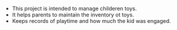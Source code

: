 * This project is intended to manage childeren toys. 
* It helps parents to maintain the inventory ot toys.
* Keeps records of playtime and how much the kid was engaged.